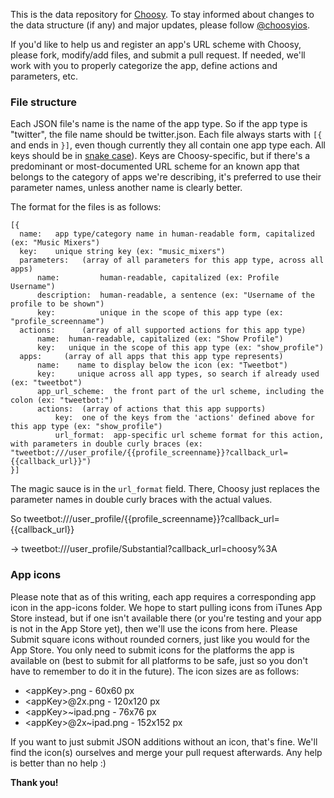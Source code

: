 This is the data repository for [Choosy](https://github.com/substantial/choosy). To stay informed about changes to the data structure (if any) and major updates, please follow [@choosyios](http://www.twitter.com/choosyios).

If you'd like to help us and register an app's URL scheme with Choosy, please fork, modify/add files, and submit a pull request. If needed, we'll work with you to properly categorize the app, define actions and parameters, etc.

### File structure

Each JSON file's name is the name of the app type. So if the app type is "twitter", the file name should be twitter.json. Each file always starts with `[{` and ends in `}]`, even though currently they all contain one app type each. All keys should be in [snake case](http://en.wikipedia.org/wiki/Snake_case)). Keys are Choosy-specific, but if there's a predominant or most-documented URL scheme for an known app that belongs to the category of apps we're describing, it's preferred to use their parameter names, unless another name is clearly better.

The format for the files is as follows:

```
[{
  name:   app type/category name in human-readable form, capitalized (ex: "Music Mixers")
  key:    unique string key (ex: "music_mixers")
  parameters:   (array of all parameters for this app type, across all apps)
      name:         human-readable, capitalized (ex: Profile Username")
      description:  human-readable, a sentence (ex: "Username of the profile to be shown")
      key:          unique in the scope of this app type (ex: "profile_screenname")
  actions:      (array of all supported actions for this app type)
      name:  human-readable, capitalized (ex: "Show Profile")
      key:   unique in the scope of this app type (ex: "show_profile")
  apps:     (array of all apps that this app type represents)
      name:    name to display below the icon (ex: "Tweetbot")
      key:     unique across all app types, so search if already used (ex: "tweetbot")
      app_url_scheme:  the front part of the url scheme, including the colon (ex: "tweetbot:")
      actions:  (array of actions that this app supports)
          key:  one of the keys from the 'actions' defined above for this app type (ex: "show_profile")
          url_format:  app-specific url scheme format for this action, with parameters in double curly braces (ex: "tweetbot:///user_profile/{{profile_screenname}}?callback_url={{callback_url}}")
}]
```

The magic sauce is in the `url_format` field. There, Choosy just replaces the parameter names in double curly braces with the actual values. 

So tweetbot:///user_profile/{{profile_screenname}}?callback_url={{callback_url}}

-> tweetbot:///user_profile/Substantial?callback_url=choosy%3A

### App icons

Please note that as of this writing, each app requires a corresponding app icon in the app-icons folder. We hope to start pulling icons from iTunes App Store instead, but if one isn't available there (or you're testing and your app is not in the App Store yet), then we'll use the icons from here. Please Submit square icons without rounded corners, just like you would for the App Store. You only need to submit icons for the platforms the app is available on (best to submit for all platforms to be safe, just so you don't have to remember to do it in the future). The icon sizes are as follows:

* \<appKey\>.png - 60x60 px
* \<appKey\>@2x.png - 120x120 px
* \<appKey\>~ipad.png - 76x76 px
* \<appKey\>@2x~ipad.png - 152x152 px

If you want to just submit JSON additions without an icon, that's fine. We'll find the icon(s) ourselves and merge your pull request afterwards. Any help is better than no help :)



**Thank you!**
